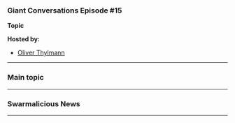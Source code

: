 ### Giant Conversations Episode #15

**Topic** 


**Hosted by:** 

* [Oliver Thylmann](https://twitter.com/othylmann)

------------------------------------------------------------------------------------------------------------------------------
### Main topic




------------------------------------------------------------------------------------------------------------------------------

### Swarmalicious News 



------------------------------------------------------------------------------------------------------------------------------
